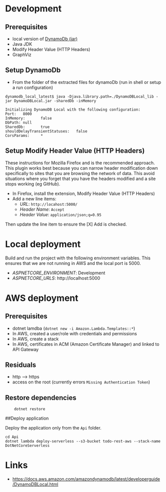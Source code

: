 
# Development

## Prerequisites

* local version of [DynamoDb (jar)](https://docs.aws.amazon.com/amazondynamodb/latest/developerguide/DynamoDBLocal.html)
* Java JDK
* Modify Header Value (HTTP Headers)
* GraphViz

## Setup DynamoDb

* From the folder of the extracted files for dynamoDb (run in shell or setup a run configuration)

```shell
dynamodb_local_latest$ java -Djava.library.path=./DynamoDBLocal_lib -jar DynamoDBLocal.jar -sharedDb -inMemory

Initializing DynamoDB Local with the following configuration:
Port:   8000
InMemory:       false
DbPath: null
SharedDb:       true
shouldDelayTransientStatuses:   false
CorsParams:     *
```

## Setup Modify Header Value (HTTP Headers)

These instructions for Mozilla Firefox and is the recommended approach. This plugin works best 
because you can narrow header modification down specifically to sites that you are browsing the
network of data. This avoid situations where you forget that you have the headers modified and a site
stops working (eg GitHub).

* In Firefox, install the extension, Modify Header Value (HTTP Headers)
* Add a new line items:
  * *URL*: `http://locahost:5000/` 
  * *Header Name*: `Accept`
  * *Header Value*: `application/json;q=0.95`
 
Then update the line item to ensure the [X] Add is checked. 

# Local deployment

Build and run the project with the following environment variables. This ensures that we are not running in AWS and the 
local port is 5000.

* *ASPNETCORE_ENVIRONMENT*: Development
* *ASPNETCORE_URLS*: http://localhost:5000

# AWS deployment

## Prerequisites

* dotnet lamdba (`dotnet new -i Amazon.Lambda.Templates::*`) 
* In AWS, created a user/role with credentials and permissions
* In AWS, create a stack
* In AWS, certificates in ACM (Amazon Certificate Manager) and linked to API Gateway

## Residuals

* http --> https
* access on the root (currently errors `Missing Authentication Token`)

## Restore dependencies
```
    dotnet restore
```


##Deploy application

Deploy the application only from the `Api` folder.

```
cd Api
dotnet lambda deploy-serverless --s3-bucket todo-rest-aws --stack-name DotNetCoreServerless
```

# Links

* https://docs.aws.amazon.com/amazondynamodb/latest/developerguide/DynamoDBLocal.html